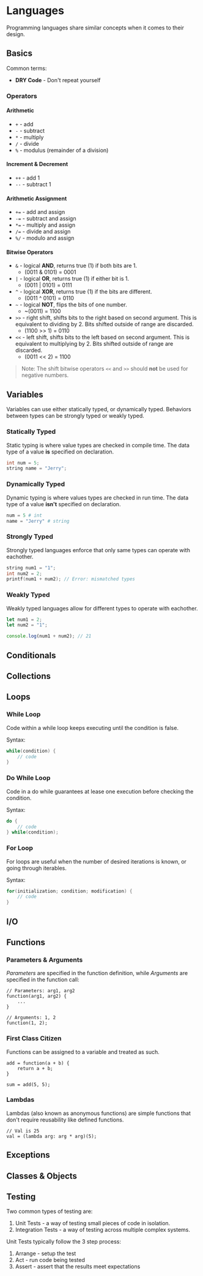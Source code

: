 # Languages

Programming languages share similar concepts when it comes to their design.

## Basics

Common terms:

* **DRY Code** - Don't repeat yourself

### Operators

#### Arithmetic

* `+` - add
* `-` - subtract
* `*` - multiply
* `/` - divide
* `%` - modulus (remainder of a division)

#### Increment & Decrement

* `++` - add 1
* `--` - subtract 1

#### Arithmetic Assignment

* `+=` - add and assign
* `-=` - subtract and assign
* `*=` - multiply and assign
* `/=` - divide and assign
* `%/` - modulo and assign

#### Bitwise Operators

* `&` - logical **AND**, returns true (1) if both bits are 1.
  * (0011 & 0101) = 0001
* `|` - logical **OR**, returns true (1) if either bit is 1.
  * (0011 | 0101) = 0111
* `^` - logical **XOR**, returns true (1) if the bits are different.
  * (0011 ^ 0101) = 0110
* `~` - logical **NOT**, flips the bits of one number.
  * ~(0011) = 1100
* `>>` - right shift, shifts bits to the right based on second argument. This is equivalent to dividing by 2.
Bits shifted outside of range are discarded.
  * (1100 >> 1) = 0110
* `<<` - left shift, shifts bits to the left based on second argument. This is equivalent to multiplying by 2.
Bits shifted outside of range are discarded.
  * (0011 << 2) = 1100

> Note: The shift bitwise operators `<<` and `>>` should **not** be used for
negative numbers.

## Variables

Variables can use either statically typed, or dynamically typed.
Behaviors between types can be strongly typed or weakly typed.

### Statically Typed

Static typing is where value types are checked in compile time. The data type of a
value **is** specified on declaration.

```c
int num = 5;
string name = "Jerry";
```

### Dynamically Typed

Dynamic typing is where values types are checked in run time. The data type of a
value **isn't** specified on declaration.

```py
num = 5 # int
name = "Jerry" # string
```

### Strongly Typed

Strongly typed languages enforce that only same types can operate with eachother.

```c
string num1 = "1";
int num2 = 2;
printf(num1 + num2); // Error: mismatched types
```

### Weakly Typed

Weakly typed languages allow for different types to operate with eachother.

```js
let num1 = 2;
let num2 = "1";

console.log(num1 + num2); // 21
```

## Conditionals
## Collections

## Loops

### While Loop

Code within a while loop keeps executing until the condition is false.

Syntax:

```c
while(condition) {
    // code
}
```

### Do While Loop

Code in a do while guarantees at lease one execution before checking the condition.

Syntax:

```c
do {
    // code
} while(condition);
```

### For Loop

For loops are useful when the number of desired iterations is known, or going
through iterables.

Syntax:

```c
for(initialization; condition; modification) {
    // code
}
```

## I/O
## Functions

### Parameters & Arguments

_Parameters_ are specified in the function definition, while _Arguments_
are specified in the function call:

```
// Parameters: arg1, arg2
function(arg1, arg2) {
    ...
}

// Arguments: 1, 2
function(1, 2);
```

### First Class Citizen

Functions can be assigned to a variable and treated as such.

```
add = function(a + b) {
    return a + b;
}

sum = add(5, 5);
```

### Lambdas

Lambdas (also known as anonymous functions) are simple functions that
don't require reusability like defined functions.

```
// Val is 25
val = (lambda arg: arg * arg)(5);
```

## Exceptions

## Classes & Objects

## Testing

Two common types of testing are:

1. Unit Tests - a way of testing small pieces of code in isolation.
1. Integration Tests - a way of testing across multiple complex systems.

Unit Tests typically follow the 3 step process:

1. Arrange - setup the test
1. Act - run code being tested
1. Assert - assert that the results meet expectations
